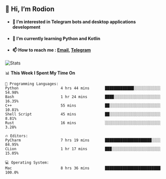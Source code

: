 ## 👋 Hi, I’m Rodion
- #### 👀 I’m interested in Telegram bots and desktop applications development
- #### 🌱 I’m currently learning Python and Kotlin
- #### 📫 How to reach me : [Email](mailto:me@lavn.ml), [Telegram](https://t.me/fast_geek)

![Stats](https://github-readme-stats.vercel.app/api?username=fast-geek&show_icons=true&theme=react&hide=issues&count_private=true&layout=compact)


<!--START_SECTION:waka-->
📊 **This Week I Spent My Time On** 

```text
💬 Programming Languages: 
Python                   4 hrs 44 mins       █████████████░░░░░░░░░░░░   54.98% 
Bash                     1 hr 24 mins        ████░░░░░░░░░░░░░░░░░░░░░   16.35% 
C++                      55 mins             ██░░░░░░░░░░░░░░░░░░░░░░░   10.81% 
Shell Script             45 mins             ██░░░░░░░░░░░░░░░░░░░░░░░   8.81% 
Rust                     16 mins             ░░░░░░░░░░░░░░░░░░░░░░░░░   3.28%

🔥 Editors: 
PyCharm                  7 hrs 19 mins       █████████████████████░░░░   84.95% 
CLion                    1 hr 17 mins        ███░░░░░░░░░░░░░░░░░░░░░░   15.05%

💻 Operating System: 
Mac                      8 hrs 36 mins       █████████████████████████   100.0%

```


<!--END_SECTION:waka-->
